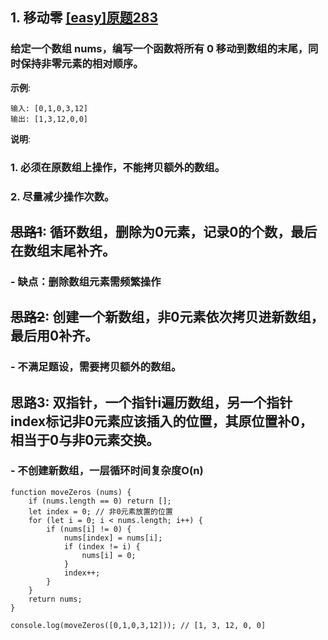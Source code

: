 ## 1. 移动零 [[easy]原题283](https://leetcode-cn.com/problems/move-zeroes/)
### 给定一个数组 nums，编写一个函数将所有 0 移动到数组的末尾，同时保持非零元素的相对顺序。

**示例**:
```
输入: [0,1,0,3,12]
输出: [1,3,12,0,0]
```

**说明**:
### 1. 必须在原数组上操作，不能拷贝额外的数组。
### 2. 尽量减少操作次数。

## ~~思路1~~: 循环数组，删除为0元素，记录0的个数，最后在数组末尾补齐。
### - 缺点：删除数组元素需频繁操作

## ~~思路2~~: 创建一个新数组，非0元素依次拷贝进新数组，最后用0补齐。
### - 不满足题设，需要拷贝额外的数组。

## 思路3: 双指针，一个指针i遍历数组，另一个指针index标记非0元素应该插入的位置，其原位置补0，相当于0与非0元素交换。
### - 不创建新数组，一层循环时间复杂度O(n)


```
function moveZeros (nums) {
    if (nums.length == 0) return [];
    let index = 0; // 非0元素放置的位置
    for (let i = 0; i < nums.length; i++) {
        if (nums[i] != 0) {
            nums[index] = nums[i];
            if (index != i) {
                nums[i] = 0;
            }
            index++;
        }
    }
    return nums;
}

console.log(moveZeros([0,1,0,3,12])); // [1, 3, 12, 0, 0]
```